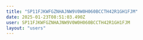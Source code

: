 ```yaml
---
title: "SP11FJKWFGZNHAJNW9V0W0H060BCCTH42R1GH1FJM"
date: 2025-01-23T08:51:03.490Z
user: SP11FJKWFGZNHAJNW9V0W0H060BCCTH42R1GH1FJM
layout: "users"
---
```

    